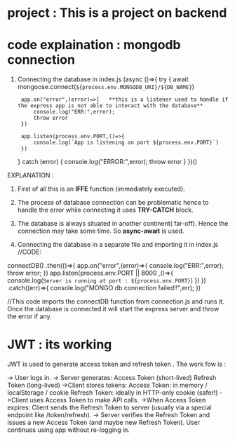 # project : This is a project on backend

# code explaination : mongodb connection
1. Connecting the database in index.js
(async ()=>{
    try {
        await mongoose.connect(`${process.env.MONGODB_URI}/${DB_NAME}`)

        app.on("error",(error)=>{   **this is a listener used to handle if the express app is not able to interact with the database**
            console.log("ERR:",error);
            throw error
        })

        app.listen(process.env.PORT,()=>{
            console.log(`App is listening on port ${process.env.PORT}`)
        })
    } catch (error) {
        console.log("ERROR:",error);
        throw error
    }
})()

EXPLANATION : 
1. First of all this is an **IFFE** function (immediately executed).
2. The process of database connection can be problematic hence to handle the error while connecting it uses **TRY-CATCH** block.
3. The database is always situated in another continent( far-off). Hence the connection may take some time. So **async-await** is used.

2. Connecting the database in a separate file and importing it in index.js
//CODE:

connectDB() 
.then(()=>{
    app.on("error",(error)=>{
        console.log("ERR:",error);
        throw error;
    })
    app.listen(process.env.PORT || 8000 ,()=>{
        console.log(`Server is running at port : ${process.env.PORT}`)
    })
})
.catch((err)=>{
    console.log("MONGO db connection failed!!",err);
})

//This code imports the connectDB function from connection.js and runs it. Once the database is connected it will start the express server and throw the error if any.



# JWT : its working 
JWT is used to generate access token and refresh token . The work fow is :

-> User logs in.
-> Server generates:
    Access Token (short-lived)
    Refresh Token (long-lived)
->Client stores tokens:
    Access Token: in memory / localStorage / cookie
    Refresh Token: ideally in HTTP-only cookie (safer!)
->Client uses Access Token to make API calls.
->When Access Token expires:
    Client sends the Refresh Token to server (usually via a special endpoint like /token/refresh).
-> Server verifies the Refresh Token and    issues a new Access Token (and maybe new Refresh Token).
User continues using app without re-logging in.